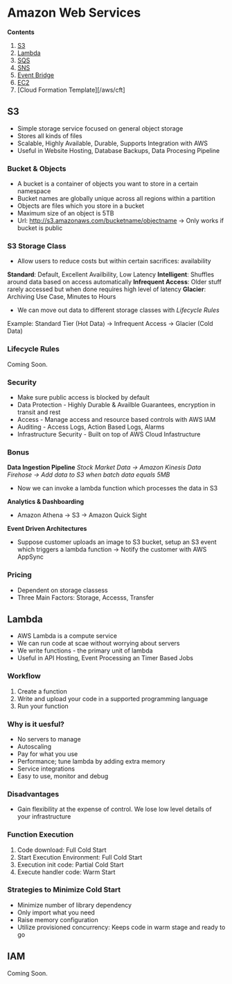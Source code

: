# Amazon Web Services

**Contents**

1. [S3](/aws/s3)
2. [Lambda](/aws/lambda)
3. [SQS](/aws/sqs)
4. [SNS](/aws/sns)
5. [Event Bridge](/aws/event_bridge)
6. [EC2](/aws/ec2)
7. [Cloud Formation Template][/aws/cft]

## S3

- Simple storage service focused on general object storage
- Stores all kinds of files
- Scalable, Highly Available, Durable, Supports Integration with AWS
- Useful in Website Hosting, Database Backups, Data Procesing Pipeline

### Bucket & Objects

- A bucket is a container of objects you want to store in a certain namespace
- Bucket names are globally unique across all regions within a partition
- Objects are files which you store in a bucket
- Maximum size of an object is 5TB
- Url: http://s3.amazonaws.com/bucketname/objectname -> Only works if bucket is public

### S3 Storage Class

- Allow users to reduce costs but within certain sacrifices: availability

**Standard**: Default, Excellent Availbility, Low Latency
**Intelligent**: Shuffles around data based on access automatically
**Infrequent Access**: Older stuff rarely accessed but when done requires high level of latency
**Glacier**: Archiving Use Case, Minutes to Hours

- We can move out data to different storage classes with *Lifecycle Rules*

Example: Standard Tier (Hot Data) -> Infrequent Access -> Glacier (Cold Data)

### Lifecycle Rules
Coming Soon.

### Security

- Make sure public access is blocked by default
- Data Protection - Highly Durable & Availble Guarantees, encryption in transit and rest
- Access - Manage access and resource based controls with AWS IAM
- Auditing - Access Logs, Action Based Logs, Alarms
- Infrastructure Security - Built on top of AWS Cloud Infastructure

### Bonus

**Data Ingestion Pipeline**
*Stock Market Data -> Amazon Kinesis Data Firehose -> Add data to S3 when batch data equals 5MB*
* Now we can invoke a lambda function which processes the data in S3


**Analytics & Dashboarding**
* Amazon Athena -> S3 -> Amazon Quick Sight

**Event Driven Architectures**
* Suppose customer uploads an image to S3 bucket, setup an S3 event which triggers a lambda function -> Notify the customer with AWS AppSync

### Pricing

- Dependent on storage classess
- Three Main Factors: Storage, Accesss, Transfer

## Lambda

- AWS Lambda is a compute service
- We can run code at scae without worrying about servers
- We write functions - the primary unit of lambda
- Useful in API Hosting, Event Processing an Timer Based Jobs

### Workflow

1. Create a function
2. Write and upload your code in a supported programming language
3. Run your function

### Why is it uesful?

- No servers to manage
- Autoscaling
- Pay for what you use
- Performance; tune lambda by adding extra memory
- Service integrations
- Easy to use, monitor and debug

### Disadvantages

- Gain flexibility at the expense of control. We lose low level details of your infrastructure

### Function Execution

1. Code download: Full Cold Start
2. Start Execution Environment: Full Cold Start
3. Execution init code: Partial Cold Start
4. Execute handler code: Warm Start

### Strategies to Minimize Cold Start

- Minimize number of library dependency
- Only import what you need
- Raise memory configuration
- Utilize provisioned concurrency: Keeps code in warm stage and ready to go


## IAM
Coming Soon.

